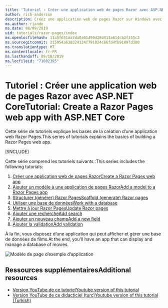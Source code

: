 ```yaml
---
title: 'Tutoriel : Créer une application web de pages Razor avec ASP.NET Core'
author: rick-anderson
description: Créez une application web de pages Razor sur Windows avec Visual Studio, ASP.NET Core et EF Core.
ms.author: riande
ms.date: 08/09/2019
uid: tutorials/razor-pages/index
ms.openlocfilehash: 11a5f651aa3da0a01490d28d411a614cb2f355c2
ms.sourcegitcommit: 215954a638d24124f791024c66fd4fb9109fd380
ms.translationtype: MT
ms.contentlocale: fr-FR
ms.lasthandoff: 09/18/2019
ms.locfileid: "71082395"
---
```

# <a name="tutorial-create-a-razor-pages-web-app-with-aspnet-core"></a><span data-ttu-id="3cb7c-103">Tutoriel : Créer une application web de pages Razor avec ASP.NET Core</span><span class="sxs-lookup"><span data-stu-id="3cb7c-103">Tutorial: Create a Razor Pages web app with ASP.NET Core</span></span>

<span data-ttu-id="3cb7c-104">Cette série de tutoriels explique les bases de la création d’une application web Razor Pages.</span><span class="sxs-lookup"><span data-stu-id="3cb7c-104">This series of tutorials explains the basics of building a Razor Pages web app.</span></span> 

[!INCLUDE[](~/includes/advancedRP.md)]

<span data-ttu-id="3cb7c-105">Cette série comprend les tutoriels suivants :</span><span class="sxs-lookup"><span data-stu-id="3cb7c-105">This series includes the following tutorials:</span></span>

1. [<span data-ttu-id="3cb7c-106">Créer une application web de pages Razor</span><span class="sxs-lookup"><span data-stu-id="3cb7c-106">Create a Razor Pages web app</span></span>](xref:tutorials/razor-pages/razor-pages-start)
1. [<span data-ttu-id="3cb7c-107">Ajouter un modèle à une application de pages Razor</span><span class="sxs-lookup"><span data-stu-id="3cb7c-107">Add a model to a Razor Pages app</span></span>](xref:tutorials/razor-pages/model)
1. [<span data-ttu-id="3cb7c-108">Structurer (générer) Razor Pages</span><span class="sxs-lookup"><span data-stu-id="3cb7c-108">Scaffold (generate) Razor pages</span></span>](xref:tutorials/razor-pages/page)
1. [<span data-ttu-id="3cb7c-109">Utiliser une base de données</span><span class="sxs-lookup"><span data-stu-id="3cb7c-109">Work with a database</span></span>](xref:tutorials/razor-pages/sql)
1. [<span data-ttu-id="3cb7c-110">Mettre à jour Razor Pages</span><span class="sxs-lookup"><span data-stu-id="3cb7c-110">Update Razor pages</span></span>](xref:tutorials/razor-pages/da1)
1. [<span data-ttu-id="3cb7c-111">Ajouter une recherche</span><span class="sxs-lookup"><span data-stu-id="3cb7c-111">Add search</span></span>](xref:tutorials/razor-pages/search)
1. [<span data-ttu-id="3cb7c-112">Ajouter un nouveau champ</span><span class="sxs-lookup"><span data-stu-id="3cb7c-112">Add a new field</span></span>](xref:tutorials/razor-pages/new-field)
1. [<span data-ttu-id="3cb7c-113">Ajouter la validation</span><span class="sxs-lookup"><span data-stu-id="3cb7c-113">Add validation</span></span>](xref:tutorials/razor-pages/validation)

<span data-ttu-id="3cb7c-114">À la fin, vous disposez d’une application qui peut afficher et gérer une base de données de films.</span><span class="sxs-lookup"><span data-stu-id="3cb7c-114">At the end, you'll have an app that can display and manage a database of movies.</span></span>

![Modèle de page d’exemple d’application](index/_static/sample-page.png)

## <a name="additional-resources"></a><span data-ttu-id="3cb7c-116">Ressources supplémentaires</span><span class="sxs-lookup"><span data-stu-id="3cb7c-116">Additional resources</span></span>

* [<span data-ttu-id="3cb7c-117">Version YouTube de ce tutoriel</span><span class="sxs-lookup"><span data-stu-id="3cb7c-117">Youtube version of this tutorial</span></span>](https://www.youtube.com/watch?v=F0SP7Ry4flQ&feature=youtu.be)
* [<span data-ttu-id="3cb7c-118">Version YouTube de ce didacticiel (turc)</span><span class="sxs-lookup"><span data-stu-id="3cb7c-118">Youtube version of this tutorial (Turkish)</span></span>](https://www.youtube.com/watch?v=wqW8ayrA5-E)
